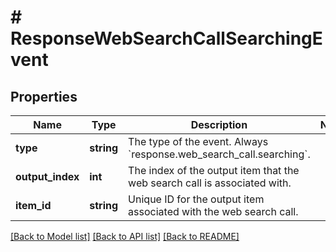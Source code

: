# # ResponseWebSearchCallSearchingEvent

## Properties

Name | Type | Description | Notes
------------ | ------------- | ------------- | -------------
**type** | **string** | The type of the event. Always &#x60;response.web_search_call.searching&#x60;. |
**output_index** | **int** | The index of the output item that the web search call is associated with. |
**item_id** | **string** | Unique ID for the output item associated with the web search call. |

[[Back to Model list]](../../README.md#models) [[Back to API list]](../../README.md#endpoints) [[Back to README]](../../README.md)
